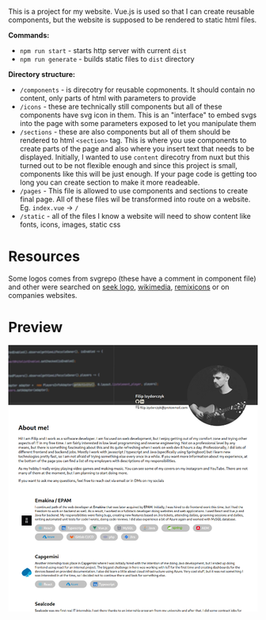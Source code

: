 This is a project for my website. Vue.js is used so that I can create reusable components, but the website is supposed to be rendered to static html files.

**Commands:**

- `npm run start` - starts http server with current `dist`
- `npm run generate` - builds static files to `dist` directory

**Directory structure:**

- `/components` - is direcotry for reusable copmonents. It should contain no content, only parts of html with parameters to provide
- `/icons` - these are technically still components but all of these components have svg icon in them. This is an "interface" to embed svgs into the page with some parameters exposed to let you manipulate them
- `/sections` - these are also components but all of them should be rendered to html `<section>` tag. This is where you use components to create parts of the page and also where you insert text that needs to be displayed. Initially, I wanted to use `content` direcotry from nuxt but this turned out to be not flexible enough and since this project is small, components like this will be just enough. If your page code is getting too long you can create section to make it more readeable.
- `/pages` - This file is allowed to use components and sections to create final page. All of these files wil be transformed into route on a website. Eg. `index.vue` -> `/`
- `/static` - all of the files I know a website will need to show content like fonts, icons, images, static css

# Resources

Some logos comes from svgrepo (these have a comment in component file) and other were searched on [seek logo](https://seeklogo.com/), [wikimedia](https://commons.wikimedia.org), [remixicons](https://remixicon.com/) or on companies websites.

# Preview

![](./screenshot.png)
